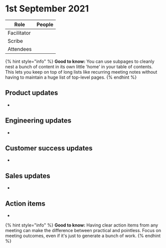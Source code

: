 # 1st September 2021

<table><thead><tr><th>Role</th><th data-type="users" data-multiple>People</th></tr></thead><tbody><tr><td>Facilitator</td><td></td></tr><tr><td>Scribe</td><td></td></tr><tr><td>Attendees</td><td></td></tr></tbody></table>

{% hint style="info" %}
**Good to know:** You can use subpages to cleanly nest a bunch of content in its own little 'home' in your table of contents. This lets you keep on top of long lists like recurring meeting notes without having to maintain a huge list of top-level pages.
{% endhint %}

## Product updates

*

## Engineering updates

*

## Customer success updates

*

## Sales updates

*

## Action items

*

{% hint style="info" %}
**Good to know:** Having clear action items from any meeting can make the difference between practical and pointless. Focus on meeting outcomes, even if it's just to generate a bunch of work.
{% endhint %}
